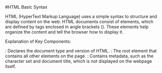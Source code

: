 #HTML Basic Syntax

HTML (HyperText Markup Language) uses a simple syntax to structure and display content on the web. HTML documents consist of elements, which are defined by tags enclosed in angle brackets (<tagname>). These elements help organize the content and tell the browser how to display it.

Explanation of Key Components:
<!DOCTYPE html>: Declares the document type and version of HTML.
<html>: The root element that contains all other elements on the page.
<head>: Contains metadata, such as the character set and document title, which is not displayed on the webpage itself.
<title>: Defines the title of the page that appears in the browser tab.
<body>: Contains all the visible content of the webpage, such as text, images, links, etc.
<h1>: Represents a top-level heading, used to indicate the main heading of the document.
<p>: Represents a paragraph of text.
By using these basic elements, you can start building and structuring web pages. Additional HTML tags allow you to incorporate media, links, lists, and much more, making it a versatile tool for web development.
